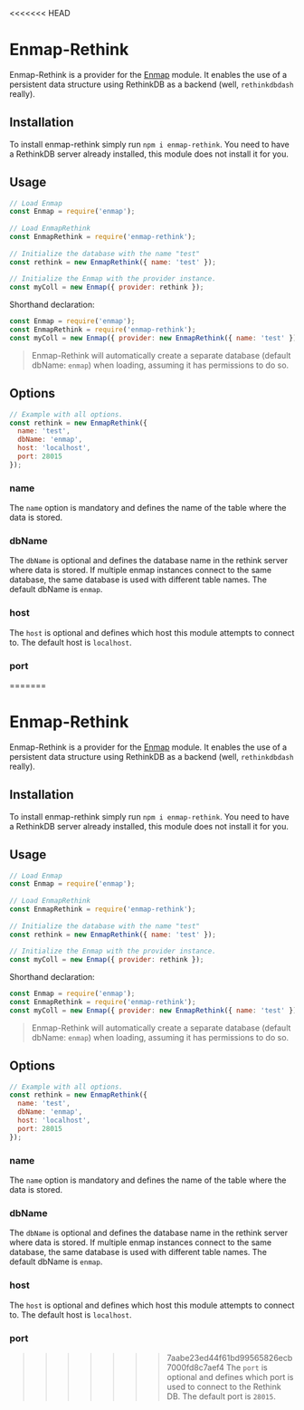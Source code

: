<<<<<<< HEAD
# Enmap-Rethink

Enmap-Rethink is a provider for the [Enmap](https://www.npmjs.com/package/enmap) module. It enables the use of a persistent data structure using RethinkDB as a backend (well, `rethinkdbdash` really). 

## Installation

To install enmap-rethink simply run `npm i enmap-rethink`. You need to have a RethinkDB server already installed, this module does not install it for you. 

## Usage

```js
// Load Enmap
const Enmap = require('enmap');
 
// Load EnmapRethink
const EnmapRethink = require('enmap-rethink');
 
// Initialize the database with the name "test"
const rethink = new EnmapRethink({ name: 'test' });
 
// Initialize the Enmap with the provider instance.
const myColl = new Enmap({ provider: rethink });
```

Shorthand declaration: 

```js
const Enmap = require('enmap');
const EnmapRethink = require('enmap-rethink');
const myColl = new Enmap({ provider: new EnmapRethink({ name: 'test' }); });
```

> Enmap-Rethink will automatically create a separate database (default dbName: `enmap`) when loading, assuming it has permissions to do so.

## Options

```js
// Example with all options.
const rethink = new EnmapRethink({ 
  name: 'test',
  dbName: 'enmap',
  host: 'localhost',
  port: 28015
});
```

### name

The `name` option is mandatory and defines the name of the table where the data is stored. 

### dbName

The `dbName` is optional and defines the database name in the rethink server where data is stored. If multiple enmap instances connect to the same database, the same database is used with different table names. The default dbName is `enmap`.

### host

The `host` is optional and defines which host this module attempts to connect to. The default host is `localhost`.

### port

=======
# Enmap-Rethink

Enmap-Rethink is a provider for the [Enmap](https://www.npmjs.com/package/enmap) module. It enables the use of a persistent data structure using RethinkDB as a backend (well, `rethinkdbdash` really). 

## Installation

To install enmap-rethink simply run `npm i enmap-rethink`. You need to have a RethinkDB server already installed, this module does not install it for you. 

## Usage

```js
// Load Enmap
const Enmap = require('enmap');
 
// Load EnmapRethink
const EnmapRethink = require('enmap-rethink');
 
// Initialize the database with the name "test"
const rethink = new EnmapRethink({ name: 'test' });
 
// Initialize the Enmap with the provider instance.
const myColl = new Enmap({ provider: rethink });
```

Shorthand declaration: 

```js
const Enmap = require('enmap');
const EnmapRethink = require('enmap-rethink');
const myColl = new Enmap({ provider: new EnmapRethink({ name: 'test' }); });
```

> Enmap-Rethink will automatically create a separate database (default dbName: `enmap`) when loading, assuming it has permissions to do so.

## Options

```js
// Example with all options.
const rethink = new EnmapRethink({ 
  name: 'test',
  dbName: 'enmap',
  host: 'localhost',
  port: 28015
});
```

### name

The `name` option is mandatory and defines the name of the table where the data is stored. 

### dbName

The `dbName` is optional and defines the database name in the rethink server where data is stored. If multiple enmap instances connect to the same database, the same database is used with different table names. The default dbName is `enmap`.

### host

The `host` is optional and defines which host this module attempts to connect to. The default host is `localhost`.

### port

>>>>>>> 7aabe23ed44f61bd99565826ecb7000fd8c7aef4
The `port` is optional and defines which port is used to connect to the Rethink DB. The default port is `28015`.